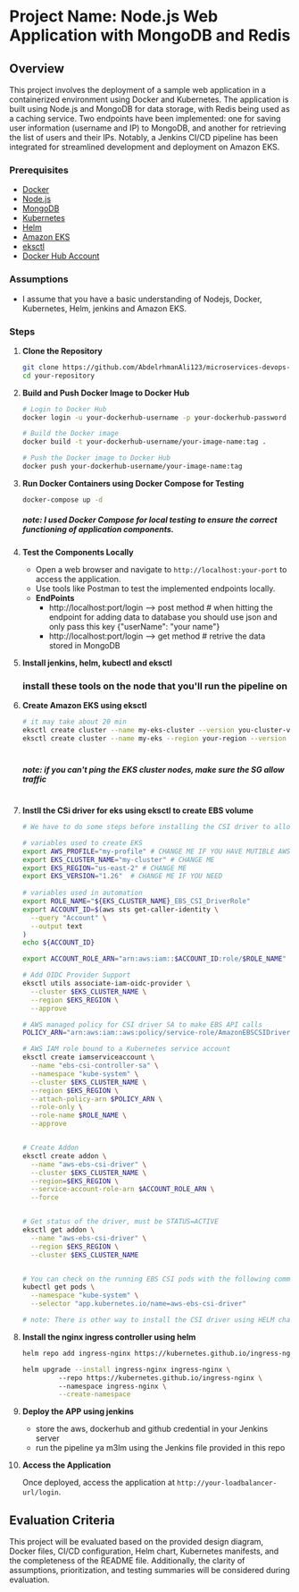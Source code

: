 # Project Name: Node.js Web Application with MongoDB and Redis

## Overview

This project involves the deployment of a sample web application in a containerized environment using Docker and Kubernetes. The application is built using Node.js and MongoDB for data storage, with Redis being used as a caching service. Two endpoints have been implemented: one for saving user information (username and IP) to MongoDB, and another for retrieving the list of users and their IPs.
Notably, a Jenkins CI/CD pipeline has been integrated for streamlined development and deployment on Amazon EKS.

### Prerequisites

- [Docker](https://www.docker.com/)
- [Node.js](https://nodejs.org/)
- [MongoDB](https://www.mongodb.com/)
- [Kubernetes](https://kubernetes.io/)
- [Helm](https://helm.sh/)
- [Amazon EKS](https://aws.amazon.com/eks/)
- [eksctl](https://eksctl.io/)
- [Docker Hub Account](https://hub.docker.com/)


### Assumptions

- I assume that you have a basic understanding of Nodejs, Docker, Kubernetes, Helm, jenkins and Amazon EKS.

### Steps

1. **Clone the Repository**

    ```bash
    git clone https://github.com/AbdelrhmanAli123/microservices-devops-task.git
    cd your-repository
    ```

2. **Build and Push Docker Image to Docker Hub**

   ```bash
   # Login to Docker Hub
   docker login -u your-dockerhub-username -p your-dockerhub-password

   # Build the Docker image
   docker build -t your-dockerhub-username/your-image-name:tag .

   # Push the Docker image to Docker Hub
   docker push your-dockerhub-username/your-image-name:tag
   

3. **Run Docker Containers using Docker Compose for Testing**

    ```bash
    docker-compose up -d  
    ```
    
    ##### note: I used Docker Compose for local testing to ensure the correct functioning of application components.
   

5. **Test the Components Locally**

   - Open a web browser and navigate to `http://localhost:your-port` to access the application.
   - Use tools like Postman to test the implemented endpoints locally.
   - **EndPoints**
       - http://localhost:port/login  --> post method        # when hitting the endpoint for adding data to database you should use json and only pass this key {"userName": "your name"}
       - http://localhost:port/login  --> get method         # retrive the data stored in MongoDB


7. **Install jenkins, helm, kubectl and eksctl**
    ### install these tools on the node that you'll run the pipeline on

6. **Create Amazon EKS using eksctl**
    ```bash
    # it may take about 20 min
    eksctl create cluster --name my-eks-cluster --version you-cluster-version --region your-region
    eksctl create cluster --name my-eks --region your-region --version you-cluster-version --nodegroup-name my-eks-node-group --node-type t3.small --nodes 2 --ssh-public-key your/puplic/ip/path  --nodes-min 1 --nodes-max 3 --node-private-networking=false 
    ```
   #
   ##### note: if you can't ping the EKS cluster nodes, make sure the SG allow traffic
   #

8. **Instll the CSi driver for eks using eksctl to create EBS volume**
    ```bash
    # We have to do some steps before installing the CSI driver to allow the EKS to be authorized to provision EBS volume

    # variables used to create EKS
    export AWS_PROFILE="my-profile" # CHANGE ME IF YOU HAVE MUTIBLE AWS ACC
    export EKS_CLUSTER_NAME="my-cluster" # CHANGE ME
    export EKS_REGION="us-east-2" # CHANGE ME
    export EKS_VERSION="1.26"  # CHANGE ME IF YOU NEED
        
    # variables used in automation
    export ROLE_NAME="${EKS_CLUSTER_NAME}_EBS_CSI_DriverRole"
    export ACCOUNT_ID=$(aws sts get-caller-identity \
      --query "Account" \
      --output text
    )
    echo ${ACCOUNT_ID} 

    export ACCOUNT_ROLE_ARN="arn:aws:iam::$ACCOUNT_ID:role/$ROLE_NAME"

    # Add OIDC Provider Support
    eksctl utils associate-iam-oidc-provider \
      --cluster $EKS_CLUSTER_NAME \
      --region $EKS_REGION \
      --approve

    # AWS managed policy for CSI driver SA to make EBS API calls
    POLICY_ARN="arn:aws:iam::aws:policy/service-role/AmazonEBSCSIDriverPolicy"
    
    # AWS IAM role bound to a Kubernetes service account
    eksctl create iamserviceaccount \
      --name "ebs-csi-controller-sa" \
      --namespace "kube-system" \
      --cluster $EKS_CLUSTER_NAME \
      --region $EKS_REGION \
      --attach-policy-arn $POLICY_ARN \
      --role-only \
      --role-name $ROLE_NAME \
      --approve


    # Create Addon
    eksctl create addon \
      --name "aws-ebs-csi-driver" \
      --cluster $EKS_CLUSTER_NAME \
      --region=$EKS_REGION \
      --service-account-role-arn $ACCOUNT_ROLE_ARN \
      --force

    
    # Get status of the driver, must be STATUS=ACTIVE
    eksctl get addon \
      --name "aws-ebs-csi-driver" \
      --region $EKS_REGION \
      --cluster $EKS_CLUSTER_NAME

    
    # You can check on the running EBS CSI pods with the following command:
    kubectl get pods \
      --namespace "kube-system" \
      --selector "app.kubernetes.io/name=aws-ebs-csi-driver"

    # note: There is other way to install the CSI driver using HELM chart :)
     ```
    
9. **Install the nginx ingress controller using helm**
    ```bash
    helm repo add ingress-nginx https://kubernetes.github.io/ingress-nginx
    
    helm upgrade --install ingress-nginx ingress-nginx \ 
             --repo https://kubernetes.github.io/ingress-nginx \ 
             --namespace ingress-nginx \
             --create-namespace
    ```
       
11. **Deploy the APP using jenkins**
    - store the aws, dockerhub and github credential in your Jenkins server
    - run the pipeline ya m3lm using the Jenkins file provided in this repo
        
12. **Access the Application**

    Once deployed, access the application at `http://your-loadbalancer-url/login`.



## Evaluation Criteria

This project will be evaluated based on the provided design diagram, Docker files, CI/CD configuration, Helm chart, Kubernetes manifests, and the completeness of the README file. Additionally, the clarity of assumptions, prioritization, and testing summaries will be considered during evaluation.
